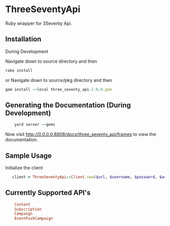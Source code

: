 # ThreeSeventyApi

Ruby wrapper for 3Seventy Api.

## Installation

During Development

Navigate down to source directory and then 

```ruby
rake install
```
or Navigate down to source/pkg directory and then

```ruby
gem install --local three_seventy_api-2.0.0.gem
```
## Generating the Documentation (During Development)

```ruby
    yard server --gems
```
Now visit http://0.0.0.0:8808/docs/three_seventy_api/frames to view the documentation.


## Sample Usage

Initialize the client
```ruby
   client = ThreeSeventyApi::Client.new($url, $username, $password, $account_id)
```
## Currently Supported API's 
```ruby
    Content
    Subscription
    Campaign
    EventPushCampaign
```
